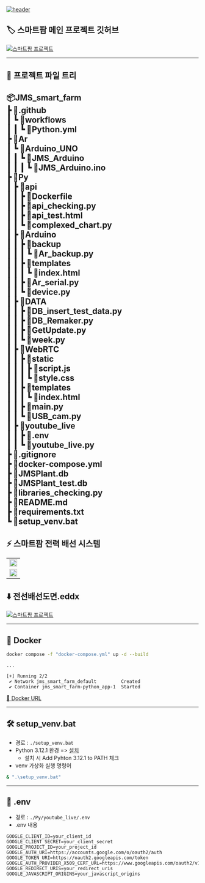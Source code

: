 [![header](https://capsule-render.vercel.app/api?type=venom&height=300&color=0:038C7F,45:04BF8A,60:04D98B,100:74BF04&text=JMS%20Smart%20Farm&fontAlign=50&fontColor=ffffff&textBg=false&desc=By%20JMS&descAlign=50&descAlignY=63&fontAlignY=46)](https://github.com/CutTheWire/JMS_smart_farm.git)

## 🏷️ 스마트팜 메인 프로젝트 깃허브

[![스마트팜 프로젝트](https://capsule-render.vercel.app/api?type=waving&height=300&color=0:038C7F,30:04BF8A,70:04D98B,100:74BF04&text=Smart%20Farm%20Main&fontColor=ffffff&textBg=false&desc=Link%20:%20jgkim14_SmartFarm.git&descAlignY=53&fontAlignY=35&descAlign=67)](https://github.com/jgkim14/SmartFarm.git)

---

## 🌳 프로젝트 파일 트리

📦JMS_smart_farm     
 ┣ 📂.github      
 ┃ ┗ 📂workflows     
 ┃ ┃ ┗ 📜Python.yml     
 ┣ 📂Ar     
 ┃ ┗ 📂Arduino_UNO     
 ┃ ┃ ┗ 📂JMS_Arduino     
 ┃ ┃ ┃ ┗ 📜JMS_Arduino.ino     
 ┣ 📂Py     
 ┃ ┣ 📂api     
 ┃ ┃ ┣ 📜Dockerfile     
 ┃ ┃ ┣ 📜api_checking.py     
 ┃ ┃ ┣ 📜api_test.html     
 ┃ ┃ ┗ 📜complexed_chart.py     
 ┃ ┣ 📂Arduino     
 ┃ ┃ ┣ 📂backup     
 ┃ ┃ ┃ ┗ 📜Ar_backup.py     
 ┃ ┃ ┣ 📂templates     
 ┃ ┃ ┃ ┗ 📜index.html     
 ┃ ┃ ┣ 📜Ar_serial.py     
 ┃ ┃ ┗ 📜device.py     
 ┃ ┣ 📂DATA     
 ┃ ┃ ┣ 📜DB_insert_test_data.py     
 ┃ ┃ ┣ 📜DB_Remaker.py     
 ┃ ┃ ┣ 📜GetUpdate.py     
 ┃ ┃ ┗ 📜week.py     
 ┃ ┣ 📂WebRTC     
 ┃ ┃ ┣ 📂static     
 ┃ ┃ ┃ ┣ 📜script.js     
 ┃ ┃ ┃ ┗ 📜style.css     
 ┃ ┃ ┣ 📂templates     
 ┃ ┃ ┃ ┗ 📜index.html     
 ┃ ┃ ┣ 📜main.py     
 ┃ ┃ ┗ 📜USB_cam.py     
 ┃ ┣ 📂youtube_live     
 ┃ ┃ ┣ 📜.env     
 ┃ ┃ ┗ 📜youtube_live.py     
 ┣ 📜.gitignore     
 ┣ 📜docker-compose.yml     
 ┣ 📜JMSPlant.db     
 ┣ 📜JMSPlant_test.db     
 ┣ 📜libraries_checking.py     
 ┣ 📜README.md     
 ┣ 📜requirements.txt     
 ┗ 📜setup_venv.bat     
------------------------------------------------------------------------------------------------------------------------------------------------------------------------------------------------------------------------------------------------------------------------------------------------------------------------------------------------------------------------------------------------------------------------------------------------------------------------------------------------------------------------------------------------------------------------------------------------------------------------------------------------------------------------------------------------------------------------------------------------------------------------------------------------------------------------------------------------------------------------------------------------------------------------------------------------------------------------

## ⚡ 스마트팜 전력 배선 시스템

<table> 
      <tr> 
         <td><img src="https://drive.google.com/uc?export=view&id=13ar-wA-7TMwUxgA23lSkwvVG2YBkz0Jr" width="100%"></td>
      <tr> 
      </tr> 
         <td><img src="https://drive.google.com/uc?export=view&id=16K5b2SZef0kbdzVoox6DTChH2M7OzhQk" width="100%"></td>
      </tr> 
   </table>

## ⬇️ 전선배선도면.eddx

   [![스마트팜 프로젝트](https://drive.google.com/uc?export=view&id=16YLoCCLto-hLLAYDK2dCux5KVayjZyTT)](https://drive.google.com/file/d/16HMf_8yOA0kCh1TgKVcjFiXK0HJdRApW/view?usp=sharing)

---

## 🐋 Docker

```bash
docker compose -f "docker-compose.yml" up -d --build
```
```
...

[+] Running 2/2
 ✔ Network jms_smart_farm_default         Created
 ✔ Container jms_smart_farm-python_app-1  Started
```

[🔗 Docker URL](http://localhost:8000/docs)


---

## 🛠️ setup_venv.bat

- 경로 : `./setup_venv.bat`
- Python 3.12.1 환경 => [설치](https://www.python.org/downloads/release/python-3121/)
  - 설치 시 Add Pyhton 3.12.1 to PATH 체크
- venv 가상화 실행 명령어

```bash
& ".\setup_venv.bat"
```

---

## 🔐 .env

- 경로 : `./Py/youtube_live/.env`
- .env 내용

```.env
GOOGLE_CLIENT_ID=your_client_id
GOOGLE_CLIENT_SECRET=your_client_secret
GOOGLE_PROJECT_ID=your_project_id
GOOGLE_AUTH_URI=https://accounts.google.com/o/oauth2/auth
GOOGLE_TOKEN_URI=https://oauth2.googleapis.com/token
GOOGLE_AUTH_PROVIDER_X509_CERT_URL=https://www.googleapis.com/oauth2/v1/certs
GOOGLE_REDIRECT_URIS=your_redirect_uris
GOOGLE_JAVASCRIPT_ORIGINS=your_javascript_origins
```
